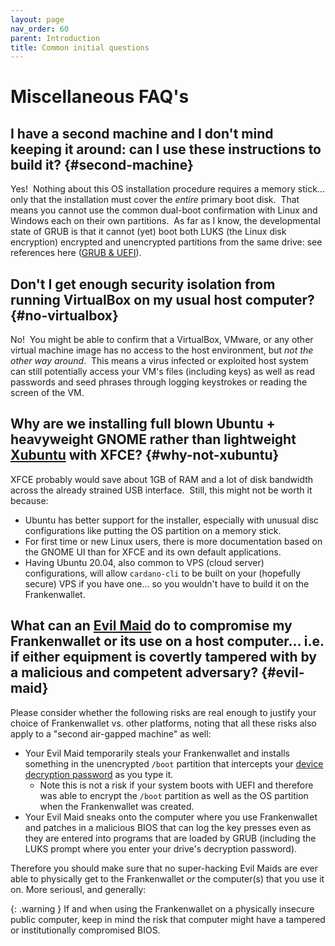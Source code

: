 ```yaml
---
layout: page
nav_order: 60
parent: Introduction
title: Common initial questions
---
```

# Miscellaneous FAQ's

## I have a second machine and I don't mind keeping it around: can I use these instructions to build it? {#second-machine}

Yes!  Nothing about this OS installation procedure requires a memory stick... only that the installation must cover the *entire* primary boot disk.  That means you cannot use the common dual-boot confirmation with Linux and Windows each on their own partitions.  As far as I know, the developmental state of GRUB is that it cannot (yet) boot both LUKS (the Linux disk encryption) encrypted and unencrypted partitions from the same drive: see references here ([GRUB & UEFI](/prepare/bios)).

## Don't I get enough security isolation from running VirtualBox on my usual host computer? {#no-virtualbox}

No!  You might be able to confirm that a VirtualBox, VMware, or any other virtual machine image has no access to the host environment, but *not the other way around*.  This means a virus infected or exploited host system can still potentially access your VM's files (including keys) as well as read passwords and seed phrases through logging keystrokes or reading the screen of the VM.

## Why are we installing full blown Ubuntu + heavyweight GNOME rather than lightweight [Xubuntu](https://xubuntu.org/) with XFCE? {#why-not-xubuntu}

XFCE probably would save about 1GB of RAM and a lot of disk bandwidth across the already strained USB interface.  Still, this might not be worth it because:

- Ubuntu has better support for the installer, especially with unusual disc configurations like putting the OS partition on a memory stick.
- For first time or new Linux users, there is more documentation based on the GNOME UI than for XFCE and its own default applications.
- Having Ubuntu 20.04, also common to VPS (cloud server) configurations, will allow `cardano-cli` to be built on your (hopefully secure) VPS if you have one… so you wouldn't have to build it on the Frankenwallet.

## What can an [Evil Maid](http://theinvisiblethings.blogspot.com/2009/01/why-do-i-miss-microsoft-bitlocker.html) do to compromise my Frankenwallet or its use on a host computer… i.e. if either equipment is covertly tampered with by a malicious and competent adversary? {#evil-maid}

Please consider whether the following risks are real enough to justify your choice of Frankenwallet vs. other platforms, noting that all these risks also apply to a "second air-gapped machine" as well:

- Your Evil Maid temporarily steals your Frankenwallet and installs something in the unencrypted `/boot` partition that intercepts your [device decryption password](/prepare/password-high) as you type it.
  - Note this is not a risk if your system boots with UEFI and therefore was able to encrypt the `/boot` partition as well as the OS partition when the Frankenwallet was created.
- Your Evil Maid sneaks onto the computer where you use Frankenwallet and patches in a malicious BIOS that can log the key presses even as they are entered into programs that are loaded by GRUB (including the LUKS prompt where you enter your drive's decryption password).

Therefore you should make sure that no super-hacking Evil Maids are ever able to physically get to the Frankenwallet *or* the computer(s) that you use it on.  More seriousl, and generally:

{: .warning }
If and when using the Frankenwallet on a physically insecure public computer, keep in mind the risk that computer might have a tampered or institutionally compromised BIOS.
